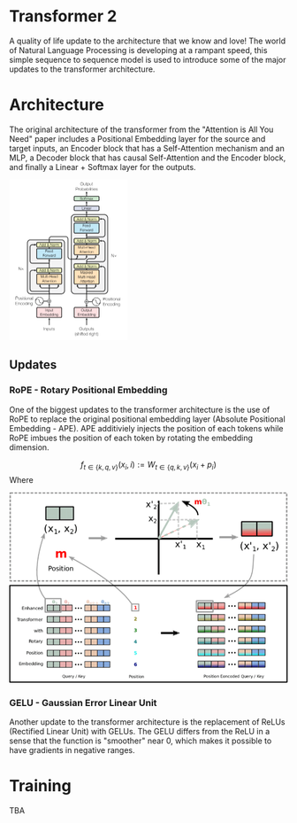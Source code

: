 # Transformer 2
A quality of life update to the architecture that we know and love! The world of Natural Language Processing is developing at a rampant speed, this simple sequence to sequence model is used to introduce some of the major updates to the transformer architecture.

# Architecture
The original architecture of the transformer from the "Attention is All You Need" paper includes a Positional Embedding layer for the source and target inputs, an Encoder block that has a Self-Attention mechanism and an MLP, a Decoder block that has causal Self-Attention and the Encoder block, and finally a Linear + Softmax layer for the outputs.

<img src="https://github.com/radia78/Transformer2/blob/main/images/transformer_architecture.png" alt="Original Architecture" width="214" height="290"/>


## Updates
### RoPE - Rotary Positional Embedding
One of the biggest updates to the transformer architecture is the use of RoPE to replace the original positional embedding layer (Absolute Positional Embedding - APE). APE additiviely injects the position of each tokens while RoPE imbues the position of each token by rotating the embedding dimension.

$$f_{t \in \{k, q, v\}}(x_i, i) := W_{t \in \{q, k ,v\}}(x_i + p_i)$$
Where 


<img src="https://github.com/radia78/Transformer2/blob/main/images/rope_example.png" alt="Original Architecture"/>

### GELU - Gaussian Error Linear Unit
Another update to the transformer architecture is the replacement of ReLUs (Rectified Linear Unit) with GELUs. The GELU differs from the ReLU in a sense that the function is "smoother" near 0, which makes it possible to have gradients in negative ranges.

# Training
TBA
